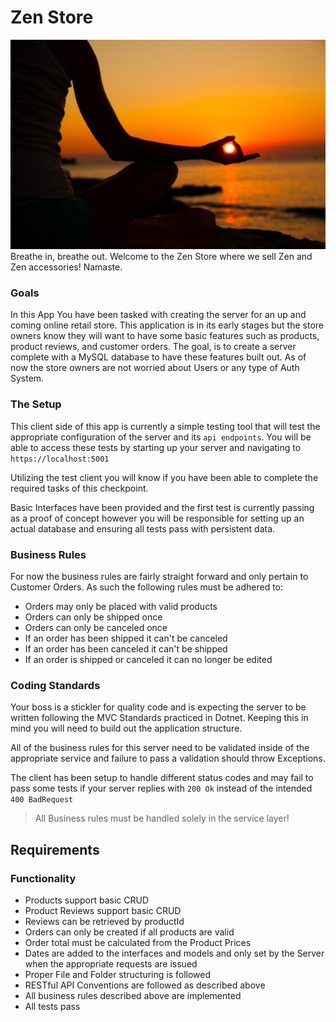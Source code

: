 Zen Store
=========
![zen-store](img.jpg)
Breathe in, breathe out. Welcome to the Zen Store where we sell Zen and Zen accessories! Namaste.

### Goals
In this App You have been tasked with creating the server for an up and coming online retail store. This application is in its early stages but the store owners know they will want to have some basic features such as products, product reviews, and customer orders. The goal, is to create a server complete with a MySQL database to have these features built out. As of now the store owners are not worried about Users or any type of Auth System.

### The Setup
This client side of this app is currently a simple testing tool that will test the appropriate configuration of the server and its `api endpoints`. You will be able to access these tests by starting up your server and navigating to `https://localhost:5001`

Utilizing the test client you will know if you have been able to complete the required tasks of this checkpoint.

Basic Interfaces have been provided and the first test is currently passing as a proof of concept however you will be responsible for setting up an actual database and ensuring all tests pass with persistent data.

### Business Rules 
For now the business rules are fairly straight forward and only pertain to Customer Orders. As such the following rules must be adhered to:

- Orders may only be placed with valid products
- Orders can only be shipped once
- Orders can only be canceled once
- If an order has been shipped it can't be canceled
- If an order has been canceled it can't be shipped
- If an order is shipped or canceled it can no longer be edited


### Coding Standards
Your boss is a stickler for quality code and is expecting the server to be written following the MVC Standards practiced in Dotnet. Keeping this in mind you will need to build out the application structure.

All of the business rules for this server need to be validated inside of the appropriate service and failure to pass a validation should throw Exceptions. 

The client has been setup to handle different status codes and may fail to pass some tests if your server replies with `200 Ok` instead of the intended `400 BadRequest`

> All Business rules must be handled solely in the service layer!

## Requirements

### Functionality
- Products support basic CRUD
- Product Reviews support basic CRUD
- Reviews can be retrieved by productId
- Orders can only be created if all products are valid
- Order total must be calculated from the Product Prices
- Dates are added to the interfaces and models and only set by the Server when the appropriate requests are issued
- Proper File and Folder structuring is followed
- RESTful API Conventions are followed as described above
- All business rules described above are implemented
- All tests pass
